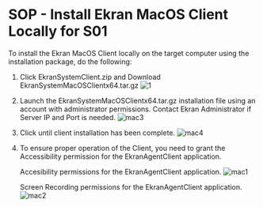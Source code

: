 # SOP - Install Ekran MacOS Client Locally for S01

To install the Ekran MacOS Client locally on the target computer using the installation package, do the following:
1. Click EkranSystemClient.zip  and Download EkranSystemMacOSClientx64.tar.gz
   ![1](https://github.com/mice-love-rice/S01/assets/126450125/9ab40eb9-8cf1-4b0a-9cf7-9ed6a891d762)

2. Launch the EkranSystemMacOSClientx64.tar.gz installation file using an account with administrator permissions.
   Contact Ekran Administrator if Server IP and Port is needed.
   ![mac3](https://github.com/mice-love-rice/S01/assets/126450125/c57473f4-38b0-4025-9ec0-de68789f9fda)

3. Click until client installation has been complete.
   ![mac4](https://github.com/mice-love-rice/S01/assets/126450125/73af3475-bca7-4bea-b2d0-adaf147dd7b3)

4. To ensure proper operation of the Client, you need to grant the Accessibility permission for the EkranAgentClient application.

   Accesibility permissions for the EkranAgentClient application. 
  ![mac1](https://github.com/mice-love-rice/S01/assets/126450125/8fd5774a-53da-4147-8e50-0d6ac5621834)
   
   Screen Recording permissions for the EkranAgentClient application. 
  ![mac2](https://github.com/mice-love-rice/S01/assets/126450125/99645e2b-e790-41b6-974a-1e0a0b9ac488)


